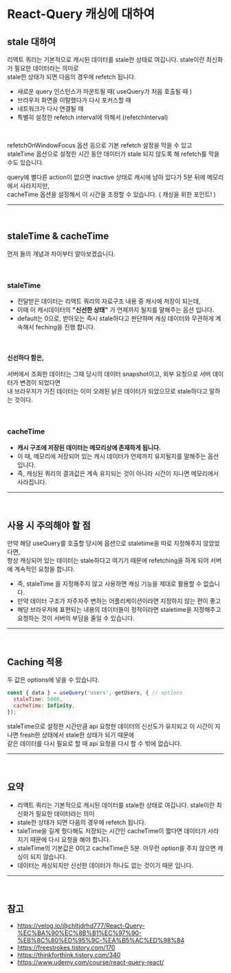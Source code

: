 # React-Query 캐싱에 대하여
## stale 대하여
리액트 쿼리는 기본적으로 캐시된 데이터를 stale한 상태로 여깁니다. stale이란 최신화가 필요한 데이터라는 의미로 <br>
stale한 상태가 되면 다음의 경우에 refetch 됩니다.

- 새로운 query 인스턴스가 마운트될 때( useQuery가 처음 호출될 때 )
- 브라우저 화면을 이탈했다가 다시 포커스할 때
- 네트워크가 다시 연결될 때
- 특별히 설정한 refetch interval에 의해서 (refetchInterval) 

<br>
 
refetchOnWindowFocus 옵션 등으로 기본 refetch 설정을 막을 수 있고 <br>
staleTime 옵션으로 설정한 시간 동안 데이터가 stale 되지 않도록 해 refetch를 막을 수도 있습니다.
<br>

query에 별다른 action이 없으면 inactive 상태로 캐시에 남아 있다가 5분 뒤에 메모리에서 사라지지만, <br>
cacheTime 옵션을 설정해서 이 시간을 조정할 수 있습니다. ( 캐싱을 위한 포인트! )

***
<br>

## staleTime & cacheTime
먼저 둘의 개념과 차이부터 알아보겠습니다.

<br>

### staleTime
- 전달받은 데이터는 리엑트 쿼리의 자료구조 내용 중 캐시에 저장이 되는데, 
- 이때 이 캐시데이터의 __"신선한 상태"__ 가 언제까지 될지를 말해주는 옵션 입니다. 
- default는 0으로, 받아오는 즉시 stale하다고 판단하며 캐싱 데이터와 무관하게 계속해서 feching을 진행 합니다.

<br>

#### 신선하다 함은,
서버에서 조회한 데이터는 그때 당시의 데이터 snapshot이고, 외부 요청으로 서버 데이터가 변경이 되었다면 <br>
내 브라우저가 가진 데이터는 이미 오래된 낡은 데이터가 되었으므로 stale하다고 말하는 것이다.

<br>

### cacheTime
- __캐시 구조에 저장된 데이터는 메모리상에 존재하게 됩니다.__ 
- 이 때, 메모리에 저장되어 있는 캐시 데이터가 언제까지 유지될지를 말해주는 옵션 입니다.
- 즉, 캐싱된 쿼리의 결과값은 계속 유지되는 것이 아니라 시간이 지나면 메모리에서 사라집니다. 

***
<br>

## 사용 시 주의해야 할 점
만약 해당 useQuery를 호출할 당시에 옵션으로 staletime을 따로 지정해주지 않았었다면, <br>
항상 캐싱되어 있는 데이터는 stale하다고 여기기 때문에 refetching을 하게 되어 서버에 계속적인 요청을 합니다.

- 즉, staleTime 을 지정해주지 않고 사용하면 캐싱 기능을 제대로 활용할 수 없습니다.
- 만약 데이터 구조가 자주자주 변하는 어플리케이션이라면 지정하지 않는 편이 좋고 
- 해당 브라우저에 표현되는 내용의 데이터들이 정적이라면 staletime을 지정해주고 요청하는 것이 서버의 부담을 줄일 수 있습니다.

***
<br>


## Caching 적용
두 값은 options에 넣을 수 있습니다.

```js
const { data } = useQuery('users', getUsers, { // options
  staleTime: 5000,
  cacheTime: Infinity,
});
```

staleTime으로 설정한 시간만큼 api 요청한 데이터의 신선도가 유지되고 이 시간이 지나면 fresh한 상태에서 stale한 상태가 되기 때문에 <br> 같은 데이터를 다시 필요로 할 때 api 요청을 다시 할 수 밖에 없습니다.


***
<br>

## 요약
- 리액트 쿼리는 기본적으로 캐시된 데이터를 stale한 상태로 여깁니다. stale이란 최신화가 필요한 데이터라는 의미
- stale한 상태가 되면 다음의 경우에 refetch 됩니다.
- taleTime을 길게 줬다해도 저장되는 시간인 cacheTime이 짧다면 데이터가 사라지기 때문에 다시 요청을 해야 합니다.
- staleTime의 기본값은 0이고 cacheTime은 5분. 아무런 option을 주지 않으면 캐싱이 되지 않습니다.
- 데이터는 캐싱되지만 신선한 데이터가 하나도 없는 것이기 때문 입니다.

***
<br>

## 참고
- https://velog.io/@chltjdrhd777/React-Query-%EC%BA%90%EC%8B%B1%EC%97%90-%EB%8C%80%ED%95%9C-%EA%B5%AC%ED%98%84
- https://freestrokes.tistory.com/170
- https://thinkforthink.tistory.com/340
- https://www.udemy.com/course/react-query-react/